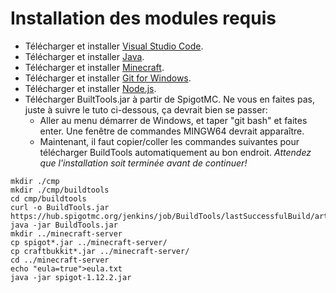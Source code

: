 # Installation des modules requis

* Télécharger et installer [Visual Studio Code](https://code.visualstudio.com/download).
* Télécharger et installer [Java](https://www.java.com/en/download/ "Java").
* Télécharger et installer [Minecraft](https://minecraft.net/en-us/store/minecraft/ "Minecraft").
* Télécharger et installer [Git for Windows](https://gitforwindows.org).
* Télécharger et installer [Node.js](https://nodejs.org/en/download/).
* Télécharger BuiltTools.jar à partir de SpigotMC.  Ne vous en faites pas, juste à suivre le tuto ci-dessous, ça devrait bien se passer: 
    + Aller au menu démarrer de Windows, et taper "git bash" et faites enter.
      Une fenêtre de commandes MINGW64 devrait apparaître.
    + Maintenant, il faut copier/coller les commandes suivantes pour télécharger BuildTools automatiquement au bon endroit.
    *Attendez que l'installation soit terminée avant de continuer!*
        
```
mkdir ./cmp
mkdir ./cmp/buildtools
cd cmp/buildtools
curl -o BuildTools.jar https://hub.spigotmc.org/jenkins/job/BuildTools/lastSuccessfulBuild/artifact/target/BuildTools.jar
java -jar BuildTools.jar
mkdir ../minecraft-server
cp spigot*.jar ../minecraft-server/
cp craftbukkit*.jar ../minecraft-server/
cd ../minecraft-server
echo "eula=true">eula.txt
java -jar spigot-1.12.2.jar
```

